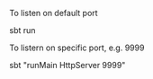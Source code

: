 To listen on default port
  
  sbt run
  
To listern on specific port, e.g. 9999
  
  sbt "runMain HttpServer 9999"
